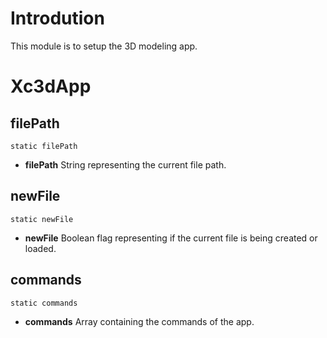 # Introdution

This module is to setup the 3D modeling app.

# Xc3dApp

## filePath

`static filePath`

* **filePath** String representing the current file path.

## newFile

`static newFile`

* **newFile** Boolean flag representing if the current file is being created or loaded.

## commands

`static commands`

* **commands** Array containing the commands of the app.
